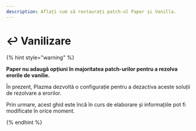 ```yaml
---
description: Aflați cum să restaurați patch-ul Paper și Vanilla.
---
```


# ↩️ Vanilizare

{% hint style="warning" %}

**Paper nu adaugă opțiuni în majoritatea patch-urilor pentru a rezolva erorile de vanilie.**

În prezent, Plazma dezvoltă o configurație pentru a dezactiva aceste soluții de rezolvare a erorilor.

Prin urmare, acest ghid este încă în curs de elaborare și informațiile pot fi modificate în orice moment.

{% endhint %}
